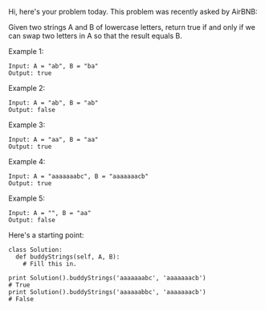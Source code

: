 Hi, here's your problem today. This problem was recently asked by AirBNB:

Given two strings A and B of lowercase letters, return true if and only if we can swap two letters in A so that 
the result equals B.

Example 1:
```
Input: A = "ab", B = "ba"
Output: true
```
Example 2:
```
Input: A = "ab", B = "ab"
Output: false
```
Example 3:
```
Input: A = "aa", B = "aa"
Output: true
```
Example 4:
```
Input: A = "aaaaaaabc", B = "aaaaaaacb"
Output: true
```
Example 5:
```
Input: A = "", B = "aa"
Output: false
```
Here's a starting point:
```
class Solution:
  def buddyStrings(self, A, B):
    # Fill this in.

print Solution().buddyStrings('aaaaaaabc', 'aaaaaaacb')
# True
print Solution().buddyStrings('aaaaaabbc', 'aaaaaaacb')
# False
```
